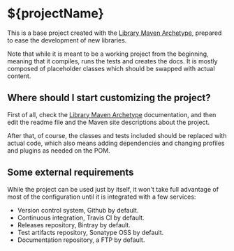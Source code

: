 # ${projectName}

This is a base project created with the [Library Maven Archetype][library-archetype], prepared to ease the development of new libraries.

Note that while it is meant to be a working project from the beginning, meaning that it compiles, runs the tests and creates the docs. It is mostly composed of placeholder classes which should be swapped with actual content.

## Where should I start customizing the project?

First of all, check the [Library Maven Archetype][library-archetype] documentation, and then edit the readme file and the Maven site descriptions about the project.

After that, of course, the classes and tests included should be replaced with actual code, which also means adding dependencies and changing profiles and plugins as needed on the POM.

## Some external requirements

While the project can be used just by itself, it won't take full advantage of most of the configuration until it is integrated with a few services:

- Version control system, Github by default.
- Continuous integration, Travis CI by default.
- Releases repository, Bintray by default.
- Test artifacts repository, Sonatype OSS by default.
- Documentation repository, a FTP by default.

[library-archetype]: https://github.com/Bernardo-MG/library-maven-archetype